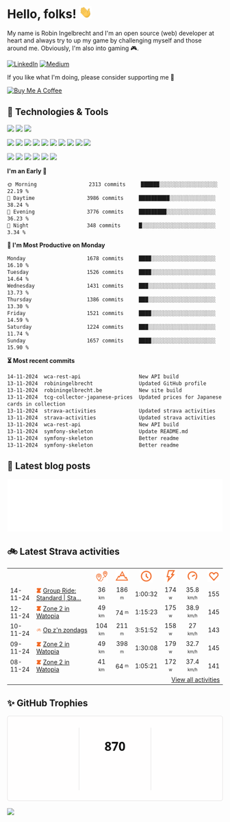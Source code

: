 # Hello, folks! <img src="https://raw.githubusercontent.com/robiningelbrecht/robiningelbrecht/master/wave.gif" width="30">
 
My name is Robin Ingelbrecht and I'm an open source (web) developer at heart and always try to up my game by challenging myself and those around me.
Obviously, I'm also into gaming 🎮.

[![LinkedIn](https://img.shields.io/badge/LinkedIn-0D61B8?style=flat&logo=linkedin&logoColor=white&color=0D61B8)](https://linkedin.com/in/robin-ingelbrecht) 
[![Medium](https://img.shields.io/badge/Medium-2bbc8a?style=flat&logo=medium&logoColor=white&color=2bbc8a)](https://ingelbrechtrobin.medium.com/) 

If you like what I'm doing, please consider supporting me 🙏

<a href="https://www.buymeacoffee.com/ingelbrecht" target="_blank"><img src="https://cdn.buymeacoffee.com/buttons/v2/default-yellow.png" alt="Buy Me A Coffee" style="height: 40px !important;" ></a>

## :wrench: Technologies & Tools
![](https://img.shields.io/badge/OS-Linux-informational?style=flat&logo=linux&logoColor=white&color=2bbc8a)
![](https://img.shields.io/badge/OS-Macos-informational?style=flat&logo=macos&logoColor=white&color=2bbc8a)
![](https://img.shields.io/badge/Editor-phpstorm-informational?style=flat&logo=phpstorm&logoColor=white&color=2bbc8a)

![](https://img.shields.io/badge/Code-Php-informational?style=flat&logo=php&logoColor=white&color=2bbc8a)
![](https://img.shields.io/badge/Framework-Symfony-informational?style=flat&logo=symfony&logoColor=white&color=2bbc8a)
![](https://img.shields.io/badge/Framework-Drupal-informational?style=flat&logo=drupal&logoColor=white&color=2bbc8a)
![](https://img.shields.io/badge/Framework-Laravel-informational?style=flat&logo=laravel&logoColor=white&color=2bbc8a)
![](https://img.shields.io/badge/Code-Python-informational?style=flat&logo=python&logoColor=white&color=2bbc8a)
![](https://img.shields.io/badge/Code-JavaScript-informational?style=flat&logo=javascript&logoColor=white&color=2bbc8a)
![](https://img.shields.io/badge/Code-css3-informational?style=flat&logo=css3&logoColor=white&color=2bbc8a)
![](https://img.shields.io/badge/Code-html5-informational?style=flat&logo=html5&logoColor=white&color=2bbc8a)
![](https://img.shields.io/badge/Code-chart.js-informational?style=flat&logo=chartdotjs&logoColor=white&color=2bbc8a)
![](https://img.shields.io/badge/Shell-Bash-informational?style=flat&logo=gnu-bash&logoColor=white&color=2bbc8a)

![](https://img.shields.io/badge/Tools-MySQL-informational?style=flat&logo=mysql&logoColor=white&color=2bbc8a)
![](https://img.shields.io/badge/Tools-MariaDB-informational?style=flat&logo=mariadb&logoColor=white&color=2bbc8a)
![](https://img.shields.io/badge/Tools-RabbitMQ-informational?style=flat&logo=rabbitmq&logoColor=white&color=2bbc8a)
![](https://img.shields.io/badge/Tools-Redis-informational?style=flat&logo=redis&logoColor=white&color=2bbc8a)
![](https://img.shields.io/badge/Devops-Docker-informational?style=flat&logo=docker&logoColor=white&color=2bbc8a)
![](https://img.shields.io/badge/GitHub-continuous%20integration-informational?style=flat&logo=github%20actions&logoColor=white&color=2bbc8a)

<!--START_SECTION:commits-per-day-time-->
**I&#039;m an Early 🐤**

```text
🌞 Morning                 2313 commits     ██████░░░░░░░░░░░░░░░░░░░   22.19 %
🌆 Daytime                 3986 commits     ██████████░░░░░░░░░░░░░░░   38.24 %
🌃 Evening                 3776 commits     █████████░░░░░░░░░░░░░░░░   36.23 %
🌙 Night                   348 commits      █░░░░░░░░░░░░░░░░░░░░░░░░   3.34 %
```
<!--END_SECTION:commits-per-day-time-->

<!--START_SECTION:commits-per-weekday-->
**📅 I&#039;m Most Productive on Monday**

```text
Monday                    1678 commits     ████░░░░░░░░░░░░░░░░░░░░░   16.10 %
Tuesday                   1526 commits     ████░░░░░░░░░░░░░░░░░░░░░   14.64 %
Wednesday                 1431 commits     ███░░░░░░░░░░░░░░░░░░░░░░   13.73 %
Thursday                  1386 commits     ███░░░░░░░░░░░░░░░░░░░░░░   13.30 %
Friday                    1521 commits     ████░░░░░░░░░░░░░░░░░░░░░   14.59 %
Saturday                  1224 commits     ███░░░░░░░░░░░░░░░░░░░░░░   11.74 %
Sunday                    1657 commits     ████░░░░░░░░░░░░░░░░░░░░░   15.90 %
```
<!--END_SECTION:commits-per-weekday-->

<!--START_SECTION:most-recent-commits-->
**⏳ Most recent commits**
                                        
```text
14-11-2024  wca-rest-api                   New API build
13-11-2024  robiningelbrecht               Updated GitHub profile
13-11-2024  robiningelbrecht.be            New site build
13-11-2024  tcg-collector-japanese-prices  Updated prices for Japanese cards in collection
13-11-2024  strava-activities              Updated strava activities
13-11-2024  strava-activities              Updated strava activities
13-11-2024  wca-rest-api                   New API build
13-11-2024  symfony-skeleton               Update README.md
13-11-2024  symfony-skeleton               Better readme
13-11-2024  symfony-skeleton               Better readme
```
<!--END_SECTION:most-recent-commits-->

## :pencil: Latest blog posts

<a target="_blank" href="https://ingelbrechtrobin.medium.com/"><img src="assets/medium-blog-posts.svg" /></a>

## :bike: Latest Strava activities

<!--START_SECTION:strava-activities-->
<table>
    <tr>
        <th></th>
        <th></th>
        <th align="center"><img src="https://raw.githubusercontent.com/robiningelbrecht/strava-activities/master/public/distance.svg" width="30" alt="distance" title="distance"/></th>
        <th align="center"><img src="https://raw.githubusercontent.com/robiningelbrecht/strava-activities/master/public/elevation.svg" width="30" alt="elevation" title="elevation"/></th>
        <th align="center"><img src="https://raw.githubusercontent.com/robiningelbrecht/strava-activities/master/public/time.svg" width="30" alt="time" title="time"/></th>
        <th align="center"><img src="https://raw.githubusercontent.com/robiningelbrecht/strava-activities/master/public/average-watt.svg" width="30" alt="average watts" title="average watts"/></th>
        <th align="center"><img src="https://raw.githubusercontent.com/robiningelbrecht/strava-activities/master/public/average-speed.svg" width="30" alt="average speed" title="average speed"/></th>
        <th align="center"><img src="https://raw.githubusercontent.com/robiningelbrecht/strava-activities/master/public/heart-rate.svg" width="30" alt="average heart rate" title="average heart rate"/></th>
    </tr>
            <tr>
            <td>14-11-24</td>
            <td>
                                <img src="https://raw.githubusercontent.com/robiningelbrecht/strava-activities/master/public/activity-virtual-ride-zwift.svg" width="12" alt="Group Ride: Standard | Stage 5 | Tour of Watopia Ride on Waisted 8 in Watopia" title="Group Ride: Standard | Stage 5 | Tour of Watopia Ride on Waisted 8 in Watopia"/>
<a href="https://www.strava.com/activities/12899834682" title="Kcal: 659 | Gear: None ">Group Ride: Standard | Sta...</a>
            </td>
            <td align="center">36 <sup><sub>km</sub></sup></td>
            <td align="center">186 <sup><sub>m</sub></sup></td>
            <td align="center">1:00:32</td>
            <td align="center">174 <sup><sub>w</sub></sup></td>
            <td align="center">35.8 <sup><sub>km/h</sub></sup></td>
            <td align="center">155</td>
        </tr>
            <tr>
            <td>12-11-24</td>
            <td>
                                <img src="https://raw.githubusercontent.com/robiningelbrecht/strava-activities/master/public/activity-virtual-ride-zwift.svg" width="12" alt="Zone 2 in Watopia" title="Zone 2 in Watopia"/>
<a href="https://www.strava.com/activities/12884442362" title="Kcal: 756 | Gear: None ">Zone 2 in Watopia</a>
            </td>
            <td align="center">49 <sup><sub>km</sub></sup></td>
            <td align="center">74 <sup><sub>m</sub></sup></td>
            <td align="center">1:15:23</td>
            <td align="center">175 <sup><sub>w</sub></sup></td>
            <td align="center">38.9 <sup><sub>km/h</sub></sup></td>
            <td align="center">145</td>
        </tr>
            <tr>
            <td>10-11-24</td>
            <td>
                <img src="https://raw.githubusercontent.com/robiningelbrecht/strava-activities/master/public/activity-ride.svg" width="12" alt="Op z&#039;n zondags" title="Op z&#039;n zondags"/>
<a href="https://www.strava.com/activities/12867927415" title="Kcal: 2496 | Gear: None ">Op z&#039;n zondags</a>
            </td>
            <td align="center">104 <sup><sub>km</sub></sup></td>
            <td align="center">211 <sup><sub>m</sub></sup></td>
            <td align="center">3:51:52</td>
            <td align="center">158 <sup><sub>w</sub></sup></td>
            <td align="center">27 <sup><sub>km/h</sub></sup></td>
            <td align="center">143</td>
        </tr>
            <tr>
            <td>09-11-24</td>
            <td>
                                <img src="https://raw.githubusercontent.com/robiningelbrecht/strava-activities/master/public/activity-virtual-ride-zwift.svg" width="12" alt="Zone 2 in Watopia" title="Zone 2 in Watopia"/>
<a href="https://www.strava.com/activities/12859544966" title="Kcal: 921 | Gear: None ">Zone 2 in Watopia</a>
            </td>
            <td align="center">49 <sup><sub>km</sub></sup></td>
            <td align="center">398 <sup><sub>m</sub></sup></td>
            <td align="center">1:30:08</td>
            <td align="center">179 <sup><sub>w</sub></sup></td>
            <td align="center">32.7 <sup><sub>km/h</sub></sup></td>
            <td align="center">145</td>
        </tr>
            <tr>
            <td>08-11-24</td>
            <td>
                                <img src="https://raw.githubusercontent.com/robiningelbrecht/strava-activities/master/public/activity-virtual-ride-zwift.svg" width="12" alt="Zone 2 in Watopia" title="Zone 2 in Watopia"/>
<a href="https://www.strava.com/activities/12852898837" title="Kcal: 643 | Gear: None ">Zone 2 in Watopia</a>
            </td>
            <td align="center">41 <sup><sub>km</sub></sup></td>
            <td align="center">64 <sup><sub>m</sub></sup></td>
            <td align="center">1:05:21</td>
            <td align="center">172 <sup><sub>w</sub></sup></td>
            <td align="center">37.4 <sup><sub>km/h</sub></sup></td>
            <td align="center">141</td>
        </tr>
                <tr>
            <td colspan="8" align="right"><a href="https://github.com/robiningelbrecht/strava-activities#activities">View all activities</a></td>
        </tr>
    </table>

<!--END_SECTION:strava-activities-->

 ## :sparkles: GitHub Trophies

<img src="assets/github-streak-stats.svg"  alt="Robin Ingelbrecht's streak stats"/>

![](https://github-profile-trophy.vercel.app/?username=robiningelbrecht&theme=chalk&no-frame=false&no-bg=true&margin-w=4)
